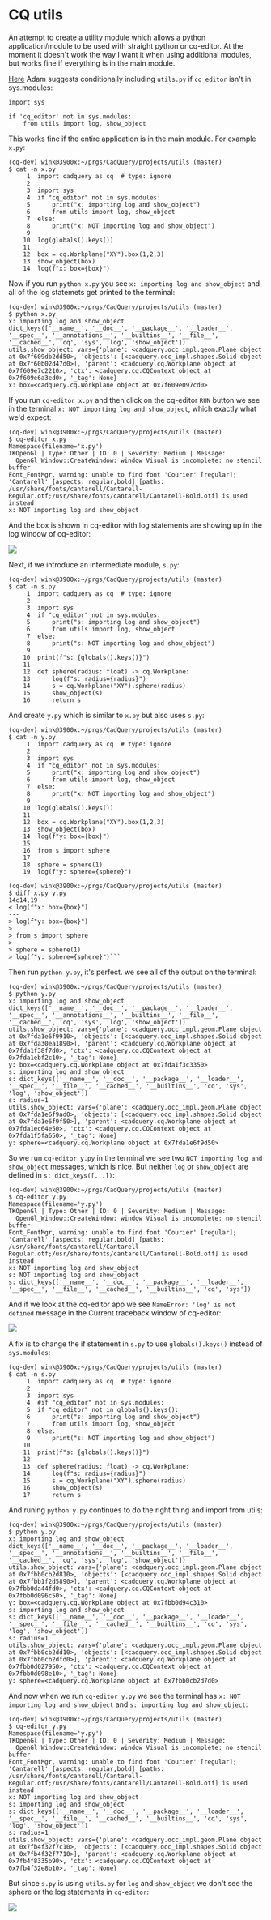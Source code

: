 # CQ utils

An attempt to create a utility module which allows a python
application/module to be used with straight python or cq-editor.
At the moment it doesn't work the way I want it when using additional
modules, but works fine if everything is in the main module.

[Here](https://groups.google.com/g/cadquery/c/ofvIsCJJK5M/m/_3Qqw9LICQAJ)
Adam suggests conditionally including `utils.py` if `cq_editor` isn't
in sys.modules:

```
import sys

if 'cq_editor' not in sys.modules:
    from utils import log, show_object
```

This works fine if the entire application is in the main module. For
example `x.py`:
```
(cq-dev) wink@3900x:~/prgs/CadQuery/projects/utils (master)
$ cat -n x.py
     1	import cadquery as cq  # type: ignore
     2	
     3	import sys
     4	if "cq_editor" not in sys.modules:
     5	    print("x: importing log and show_object")
     6	    from utils import log, show_object
     7	else:
     8	    print("x: NOT importing log and show_object")
     9	
    10	log(globals().keys())
    11	
    12	box = cq.Workplane("XY").box(1,2,3)
    13	show_object(box)
    14	log(f"x: box={box}")
```
Now if you run `python x.py` you see `x: importing log and show_object`
and all of the log statemets get printed to the terminal:
```
(cq-dev) wink@3900x:~/prgs/CadQuery/projects/utils (master)
$ python x.py
x: importing log and show_object
dict_keys(['__name__', '__doc__', '__package__', '__loader__', '__spec__', '__annotations__', '__builtins__', '__file__', '__cached__', 'cq', 'sys', 'log', 'show_object'])
utils.show_object: vars={'plane': <cadquery.occ_impl.geom.Plane object at 0x7f609db2dd50>, 'objects': [<cadquery.occ_impl.shapes.Solid object at 0x7f60b02d47d0>], 'parent': <cadquery.cq.Workplane object at 0x7f609e7c2210>, 'ctx': <cadquery.cq.CQContext object at 0x7f609e6a3ed0>, '_tag': None}
x: box=<cadquery.cq.Workplane object at 0x7f609e097cd0>
```

If you run `cq-editor x.py` and then click on the cq-editor `RUN` button we see in the
terminal `x: NOT importing log and show_object`, which exactly what we'd expect:
```
(cq-dev) wink@3900x:~/prgs/CadQuery/projects/utils (master)
$ cq-editor x.py
Namespace(filename='x.py')
TKOpenGl | Type: Other | ID: 0 | Severity: Medium | Message:
  OpenGl_Window::CreateWindow: window Visual is incomplete: no stencil buffer
Font_FontMgr, warning: unable to find font 'Courier' [regular]; 'Cantarell' [aspects: regular,bold] [paths: /usr/share/fonts/cantarell/Cantarell-Regular.otf;/usr/share/fonts/cantarell/Cantarell-Bold.otf] is used instead
x: NOT importing log and show_object
```

And the box is shown in cq-editor with log statements are showing up in
the log window of cq-editor:

![](./ss1_x.png)


Next, if we introduce an intermediate module, `s.py`:
```
(cq-dev) wink@3900x:~/prgs/CadQuery/projects/utils (master)
$ cat -n s.py
     1	import cadquery as cq  # type: ignore
     2	
     3	import sys
     4	if "cq_editor" not in sys.modules:
     5	    print("s: importing log and show_object")
     6	    from utils import log, show_object
     7	else:
     8	    print("s: NOT importing log and show_object")
     9	
    10	print(f"s: {globals().keys()}")
    11	
    12	def sphere(radius: float) -> cq.Workplane:
    13	    log(f"s: radius={radius}")
    14	    s = cq.Workplane("XY").sphere(radius)
    15	    show_object(s)
    16	    return s
```
And create `y.py` which is similar to `x.py` but also uses `s.py`:
```
(cq-dev) wink@3900x:~/prgs/CadQuery/projects/utils (master)
$ cat -n y.py
     1	import cadquery as cq  # type: ignore
     2	
     3	import sys
     4	if "cq_editor" not in sys.modules:
     5	    print("x: importing log and show_object")
     6	    from utils import log, show_object
     7	else:
     8	    print("x: NOT importing log and show_object")
     9	
    10	log(globals().keys())
    11	
    12	box = cq.Workplane("XY").box(1,2,3)
    13	show_object(box)
    14	log(f"y: box={box}")
    15	
    16	from s import sphere
    17	
    18	sphere = sphere(1)
    19	log(f"y: sphere={sphere}")

(cq-dev) wink@3900x:~/prgs/CadQuery/projects/utils (master)
$ diff x.py y.py
14c14,19
< log(f"x: box={box}")
---
> log(f"y: box={box}")
> 
> from s import sphere
> 
> sphere = sphere(1)
> log(f"y: sphere={sphere}")```
```
Then run `python y.py`, it's perfect. we see all of the output on the terminal:
```
(cq-dev) wink@3900x:~/prgs/CadQuery/projects/utils (master)
$ python y.py
x: importing log and show_object
dict_keys(['__name__', '__doc__', '__package__', '__loader__', '__spec__', '__annotations__', '__builtins__', '__file__', '__cached__', 'cq', 'sys', 'log', 'show_object'])
utils.show_object: vars={'plane': <cadquery.occ_impl.geom.Plane object at 0x7fda1e6f9910>, 'objects': [<cadquery.occ_impl.shapes.Solid object at 0x7fda30ea1890>], 'parent': <cadquery.cq.Workplane object at 0x7fda1f38f7d0>, 'ctx': <cadquery.cq.CQContext object at 0x7fda1ebf2c10>, '_tag': None}
y: box=<cadquery.cq.Workplane object at 0x7fda1f3c3350>
s: importing log and show_object
s: dict_keys(['__name__', '__doc__', '__package__', '__loader__', '__spec__', '__file__', '__cached__', '__builtins__', 'cq', 'sys', 'log', 'show_object'])
s: radius=1
utils.show_object: vars={'plane': <cadquery.occ_impl.geom.Plane object at 0x7fda1e6f9ad0>, 'objects': [<cadquery.occ_impl.shapes.Solid object at 0x7fda1e6f9f50>], 'parent': <cadquery.cq.Workplane object at 0x7fda1ec64e50>, 'ctx': <cadquery.cq.CQContext object at 0x7fda1f5fa650>, '_tag': None}
y: sphere=<cadquery.cq.Workplane object at 0x7fda1e6f9d50>
```

So we run `cq-editor y.py` in the terminal we see two
`NOT importing log and show_object` messages, which is nice. But neither
`log` or `show_object` are defined in `s: dict_keys([...])`:
```
(cq-dev) wink@3900x:~/prgs/CadQuery/projects/utils (master)
$ cq-editor y.py
Namespace(filename='y.py')
TKOpenGl | Type: Other | ID: 0 | Severity: Medium | Message:
  OpenGl_Window::CreateWindow: window Visual is incomplete: no stencil buffer
Font_FontMgr, warning: unable to find font 'Courier' [regular]; 'Cantarell' [aspects: regular,bold] [paths: /usr/share/fonts/cantarell/Cantarell-Regular.otf;/usr/share/fonts/cantarell/Cantarell-Bold.otf] is used instead
x: NOT importing log and show_object
s: NOT importing log and show_object
s: dict_keys(['__name__', '__doc__', '__package__', '__loader__', '__spec__', '__file__', '__cached__', '__builtins__', 'cq', 'sys'])
```
And if we look at the cq-editor app we see `NameError: 'log' is not defined` message in the
Current traceback window of cq-editor:

![](./ss2_y.png)


A fix is to change the if statement in `s.py` to use `globals().keys()`
instead of `sys.modules`:
```
(cq-dev) wink@3900x:~/prgs/CadQuery/projects/utils (master)
$ cat -n s.py
     1	import cadquery as cq  # type: ignore
     2	
     3	import sys
     4	#if "cq_editor" not in sys.modules:
     5	if "cq_editor" not in globals().keys():
     6	    print("s: importing log and show_object")
     7	    from utils import log, show_object
     8	else:
     9	    print("s: NOT importing log and show_object")
    10	
    11	print(f"s: {globals().keys()}")
    12	
    13	def sphere(radius: float) -> cq.Workplane:
    14	    log(f"s: radius={radius}")
    15	    s = cq.Workplane("XY").sphere(radius)
    16	    show_object(s)
    17	    return s
```
And runing `python y.py` continues to do the right thing and import from utils:
```
(cq-dev) wink@3900x:~/prgs/CadQuery/projects/utils (master)
$ python y.py
x: importing log and show_object
dict_keys(['__name__', '__doc__', '__package__', '__loader__', '__spec__', '__annotations__', '__builtins__', '__file__', '__cached__', 'cq', 'sys', 'log', 'show_object'])
utils.show_object: vars={'plane': <cadquery.occ_impl.geom.Plane object at 0x7fbb0cb2d810>, 'objects': [<cadquery.occ_impl.shapes.Solid object at 0x7fbb1f2d5890>], 'parent': <cadquery.cq.Workplane object at 0x7fbb0da44fd0>, 'ctx': <cadquery.cq.CQContext object at 0x7fbb0d096c50>, '_tag': None}
y: box=<cadquery.cq.Workplane object at 0x7fbb0d94c310>
s: importing log and show_object
s: dict_keys(['__name__', '__doc__', '__package__', '__loader__', '__spec__', '__file__', '__cached__', '__builtins__', 'cq', 'sys', 'log', 'show_object'])
s: radius=1
utils.show_object: vars={'plane': <cadquery.occ_impl.geom.Plane object at 0x7fbb0cb2dd10>, 'objects': [<cadquery.occ_impl.shapes.Solid object at 0x7fbb0cb2dfd0>], 'parent': <cadquery.cq.Workplane object at 0x7fbb0d027950>, 'ctx': <cadquery.cq.CQContext object at 0x7fbb0d098e10>, '_tag': None}
y: sphere=<cadquery.cq.Workplane object at 0x7fbb0cb2d7d0>
```
And now when we run `cq-editor y.py` we see the terminal has `x: NOT importing log and show_object`
and `s: importing log and show_object`:
```
(cq-dev) wink@3900x:~/prgs/CadQuery/projects/utils (master)
$ cq-editor y.py
Namespace(filename='y.py')
TKOpenGl | Type: Other | ID: 0 | Severity: Medium | Message:
  OpenGl_Window::CreateWindow: window Visual is incomplete: no stencil buffer
Font_FontMgr, warning: unable to find font 'Courier' [regular]; 'Cantarell' [aspects: regular,bold] [paths: /usr/share/fonts/cantarell/Cantarell-Regular.otf;/usr/share/fonts/cantarell/Cantarell-Bold.otf] is used instead
x: NOT importing log and show_object
s: importing log and show_object
s: dict_keys(['__name__', '__doc__', '__package__', '__loader__', '__spec__', '__file__', '__cached__', '__builtins__', 'cq', 'sys', 'log', 'show_object'])
s: radius=1
utils.show_object: vars={'plane': <cadquery.occ_impl.geom.Plane object at 0x7fb4f32f7c10>, 'objects': [<cadquery.occ_impl.shapes.Solid object at 0x7fb4f32f7710>], 'parent': <cadquery.cq.Workplane object at 0x7fb4f8335b90>, 'ctx': <cadquery.cq.CQContext object at 0x7fb4f32e8b10>, '_tag': None}
```

But since `s.py` is using `utils.py` for `log` and `show_object` we don't see the sphere or
the log statements in `cq-editor`:

![](./ss3_y.png)
